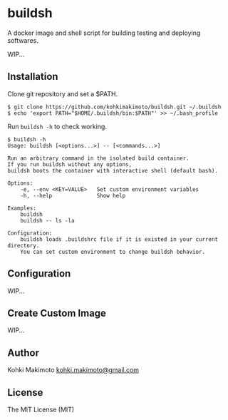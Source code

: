 # buildsh

A docker image and shell script for building testing and deploying softwares.

WIP...

## Installation

Clone git repository and set a $PATH.

```
$ git clone https://github.com/kohkimakimoto/buildsh.git ~/.buildsh
$ echo 'export PATH="$HOME/.buildsh/bin:$PATH"' >> ~/.bash_profile
```

Run `buildsh -h` to check working.

```
$ buildsh -h
Usage: buildsh [<options...>] -- [<commands...>]

Run an arbitrary command in the isolated build container.
If you run buildsh without any options,
buildsh boots the container with interactive shell (default bash).

Options:
    -e, --env <KEY=VALUE>   Set custom environment variables
    -h, --help              Show help

Examples:
    buildsh
    buildsh -- ls -la

Configuration:
    buildsh loads .buildshrc file if it is existed in your current directory.
    You can set custom environment to change buildsh behavior.
```

## Configuration

WIP...

## Create Custom Image

WIP...

## Author

Kohki Makimoto <kohki.makimoto@gmail.com>

## License

The MIT License (MIT)
